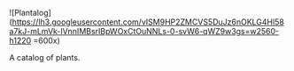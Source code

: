 ![Plantalog](https://lh3.googleusercontent.com/vISM9HP2ZMCVS5DuJz6nOKLG4Hl58a7kJ-mLmVk-lVnnIMBsrIBpWOxCtOuNNLs-0-svW6-qWZ9w3gs=w2560-h1220 =600x)

A catalog of plants.
